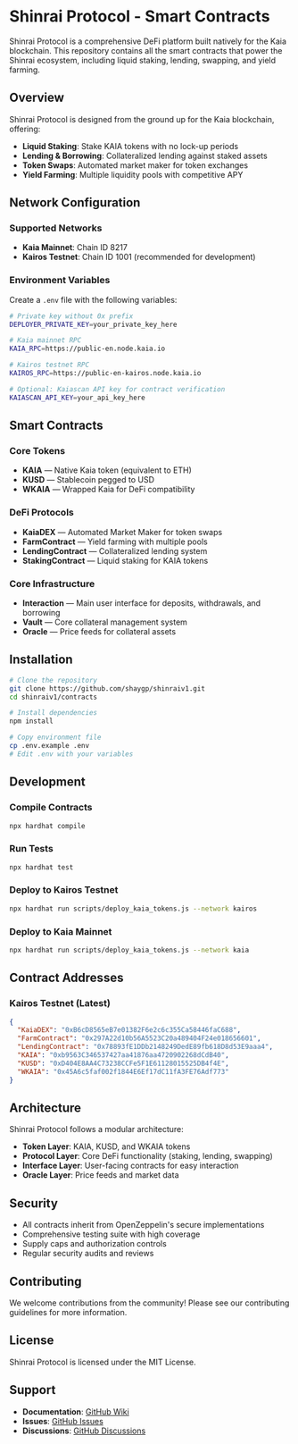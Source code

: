 # Shinrai Protocol - Smart Contracts

Shinrai Protocol is a comprehensive DeFi platform built natively for the Kaia blockchain. This repository contains all the smart contracts that power the Shinrai ecosystem, including liquid staking, lending, swapping, and yield farming.

## Overview

Shinrai Protocol is designed from the ground up for the Kaia blockchain, offering:
- **Liquid Staking**: Stake KAIA tokens with no lock-up periods
- **Lending & Borrowing**: Collateralized lending against staked assets
- **Token Swaps**: Automated market maker for token exchanges
- **Yield Farming**: Multiple liquidity pools with competitive APY

## Network Configuration

### Supported Networks
- **Kaia Mainnet**: Chain ID 8217
- **Kairos Testnet**: Chain ID 1001 (recommended for development)

### Environment Variables
Create a `.env` file with the following variables:

```bash
# Private key without 0x prefix
DEPLOYER_PRIVATE_KEY=your_private_key_here

# Kaia mainnet RPC
KAIA_RPC=https://public-en.node.kaia.io

# Kairos testnet RPC
KAIROS_RPC=https://public-en-kairos.node.kaia.io

# Optional: Kaiascan API key for contract verification
KAIASCAN_API_KEY=your_api_key_here
```

## Smart Contracts

### Core Tokens
* **KAIA** — Native Kaia token (equivalent to ETH)
* **KUSD** — Stablecoin pegged to USD
* **WKAIA** — Wrapped Kaia for DeFi compatibility

### DeFi Protocols
* **KaiaDEX** — Automated Market Maker for token swaps
* **FarmContract** — Yield farming with multiple pools
* **LendingContract** — Collateralized lending system
* **StakingContract** — Liquid staking for KAIA tokens

### Core Infrastructure
* **Interaction** — Main user interface for deposits, withdrawals, and borrowing
* **Vault** — Core collateral management system
* **Oracle** — Price feeds for collateral assets

## Installation

```bash
# Clone the repository
git clone https://github.com/shaygp/shinraiv1.git
cd shinraiv1/contracts

# Install dependencies
npm install

# Copy environment file
cp .env.example .env
# Edit .env with your variables
```

## Development

### Compile Contracts
```bash
npx hardhat compile
```

### Run Tests
```bash
npx hardhat test
```

### Deploy to Kairos Testnet
```bash
npx hardhat run scripts/deploy_kaia_tokens.js --network kairos
```

### Deploy to Kaia Mainnet
```bash
npx hardhat run scripts/deploy_kaia_tokens.js --network kaia
```

## Contract Addresses

### Kairos Testnet (Latest)
```json
{
  "KaiaDEX": "0xB6cD8565eB7e01382F6e2c6c355Ca58446faC688",
  "FarmContract": "0x297A22d10b56A5523C20a489404F24e018656601",
  "LendingContract": "0x78893fE1DDb2148249DedE89fb618D8d53E9aaa4",
  "KAIA": "0xb9563C346537427aa41876aa4720902268dCdB40",
  "KUSD": "0xD404E8AA4C73238CCFe5F1E61128015525DB4f4E",
  "WKAIA": "0x45A6c5faf002f1844E6Ef17dC11fA3FE76Adf773"
}
```

## Architecture

Shinrai Protocol follows a modular architecture:
- **Token Layer**: KAIA, KUSD, and WKAIA tokens
- **Protocol Layer**: Core DeFi functionality (staking, lending, swapping)
- **Interface Layer**: User-facing contracts for easy interaction
- **Oracle Layer**: Price feeds and market data

## Security

- All contracts inherit from OpenZeppelin's secure implementations
- Comprehensive testing suite with high coverage
- Supply caps and authorization controls
- Regular security audits and reviews

## Contributing

We welcome contributions from the community! Please see our contributing guidelines for more information.

## License

Shinrai Protocol is licensed under the MIT License.

## Support

- **Documentation**: [GitHub Wiki](https://github.com/shaygp/shinraiv1/wiki)
- **Issues**: [GitHub Issues](https://github.com/shaygp/shinraiv1/issues)
- **Discussions**: [GitHub Discussions](https://github.com/shaygp/shinraiv1/discussions)

